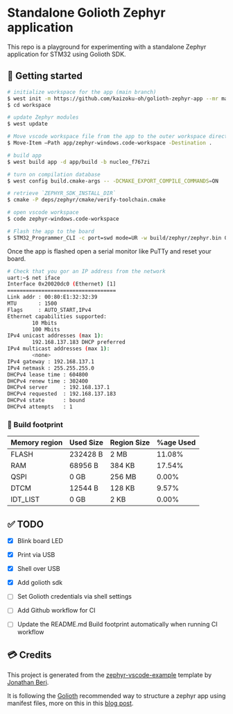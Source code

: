 # Standalone Golioth Zephyr application

This repo is a playground for experimenting with a standalone Zephyr application for STM32 using Golioth SDK.

## 🚀 Getting started

```bash
# initialize workspace for the app (main branch)
$ west init -m https://github.com/kaizoku-oh/golioth-zephyr-app --mr main workspace
$ cd workspace

# update Zephyr modules
$ west update

# Move vscode workspace file from the app to the outer workspace directory
$ Move-Item –Path app/zephyr-windows.code-workspace -Destination .

# build app
$ west build app -d app/build -b nucleo_f767zi

# turn on compilation database
$ west config build.cmake-args -- -DCMAKE_EXPORT_COMPILE_COMMANDS=ON

# retrieve `ZEPHYR_SDK_INSTALL_DIR`
$ cmake -P deps/zephyr/cmake/verify-toolchain.cmake

# open vscode workspace
$ code zephyr-windows.code-workspace

# Flash the app to the board
$ STM32_Programmer_CLI -c port=swd mode=UR -w build/zephyr/zephyr.bin 0x08000000
```

Once the app is flashed open a serial monitor like PuTTy and reset your board.

```bash
# Check that you gor an IP address from the network
uart:~$ net iface
Interface 0x20020dc0 (Ethernet) [1]
===================================
Link addr : 00:80:E1:32:32:39
MTU       : 1500
Flags     : AUTO_START,IPv4
Ethernet capabilities supported:
        10 Mbits
        100 Mbits
IPv4 unicast addresses (max 1):
        192.168.137.183 DHCP preferred
IPv4 multicast addresses (max 1):
        <none>
IPv4 gateway : 192.168.137.1
IPv4 netmask : 255.255.255.0
DHCPv4 lease time : 604800
DHCPv4 renew time : 302400
DHCPv4 server     : 192.168.137.1
DHCPv4 requested  : 192.168.137.183
DHCPv4 state      : bound
DHCPv4 attempts   : 1
```
### 🔨 Build footprint

| Memory region | Used Size   | Region Size | %age Used   |
| -----------   | ----------- | ----------- | ----------- |
| FLASH         | 232428 B    | 2   MB      | 11.08%      |
| RAM           | 68956  B    | 384 KB      | 17.54%      |
| QSPI          | 0      GB   | 256 MB      | 0.00%       |
| DTCM          | 12544  B    | 128 KB      | 9.57%       |
| IDT_LIST      | 0      GB   | 2   KB      | 0.00%       |

## ✅ TODO

- [x] Blink board LED

- [x] Print via USB

- [x] Shell over USB

- [x] Add golioth sdk

- [ ] Set Golioth credentials via shell settings

- [ ] Add Github workflow for CI

- [ ] Update the README.md Build footprint automatically when running CI workflow

## 💳 Credits
This project is generated from the [zephyr-vscode-example](https://github.com/beriberikix/zephyr-vscode-example) template by [Jonathan Beri](https://github.com/beriberikix).

It is following the [Golioth](https://github.com/golioth) recommended way to structure a zephyr app using manifest files, more on this in this [blog post](https://blog.golioth.io/improving-zephyr-project-structure-with-manifest-files/).